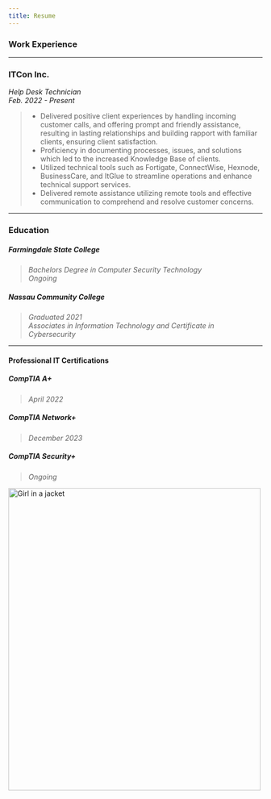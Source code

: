 ```yaml
---
title: Resume
---
```

### Work Experience
---
### ITCon Inc.
*Help Desk Technician* \
*Feb. 2022 - Present*

> - Delivered positive client experiences by handling incoming customer calls, and offering prompt and friendly assistance, resulting in lasting relationships and building rapport with familiar clients, ensuring client satisfaction.
>-  Proficiency in documenting processes, issues, and solutions which led to the increased Knowledge Base of clients.
> - Utilized technical tools such as Fortigate, ConnectWise, Hexnode, BusinessCare, and ItGlue to streamline operations and enhance technical support services.
>- Delivered remote assistance utilizing remote tools and effective communication to comprehend and resolve customer concerns.
---
### Education
##### Farmingdale State College
>*Bachelors Degree in Computer Security Technology* \
*Ongoing*
##### Nassau Community College
>*Graduated 2021* \
*Associates in Information Technology and Certificate in Cybersecurity*

---
#### Professional IT Certifications
##### CompTIA A+
> *April 2022*
##### CompTIA Network+
> *December 2023*
##### CompTIA Security+
>  *Ongoing*

<img src="https://notes.asterhu.com/pngfind.com-greenery-png-73482.png" alt="Girl in a jacket" width="500" height="600">